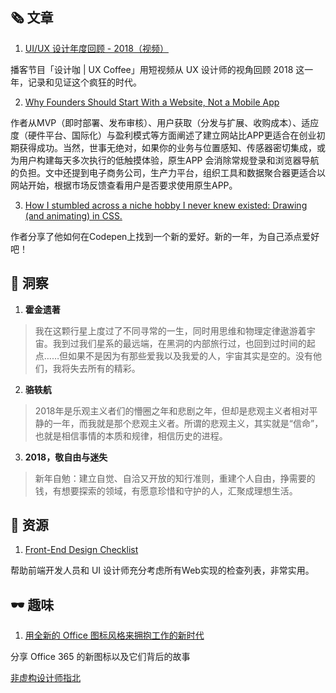 ##  🗞 文章

1. [UI/UX 设计年度回顾 - 2018（视频）](https://zhuanlan.zhihu.com/p/53618954)

播客节目「设计咖 | UX Coffee」用短视频从 UX 设计师的视角回顾 2018 这一年，记录和见证这个疯狂的时代。

2. [Why Founders Should Start With a Website, Not a Mobile App](https://www.atrium.co/blog/founders-should-build-website-not-mobile-app/)

作者从MVP（即时部署、发布审核）、用户获取（分发与扩展、收购成本）、适应度（硬件平台、国际化）与盈利模式等方面阐述了建立网站比APP更适合在创业初期获得成功。当然，世事无绝对，如果你的业务与位置感知、传感器密切集成，或为用户构建每天多次执行的低触摸体验，原生APP 会消除常规登录和浏览器导航的负担。文中还提到电子商务公司，生产力平台，组织工具和数据聚合器更适合以网站开始，根据市场反馈查看用户是否要求使用原生APP。

3. [How I stumbled across a niche hobby I never knew existed: Drawing (and animating) in CSS.](https://medium.com/@kylewetton/how-i-stumbled-across-a-niche-hobby-i-never-knew-existed-drawing-and-animating-in-css-f351721f8aba)

作者分享了他如何在Codepen上找到一个新的爱好。新的一年，为自己添点爱好吧！

## 💬 洞察

1. **霍金遗著**

> 我在这颗行星上度过了不同寻常的一生，同时用思维和物理定律遨游着宇宙。我到过我们星系的最远端，在黑洞的内部旅行过，也回到过时间的起点……但如果不是因为有那些爱我以及我爱的人，宇宙其实是空的。没有他们，我将失去所有的精彩。

2. **骆轶航**

> 2018年是乐观主义者们的懵圈之年和悲剧之年，但却是悲观主义者相对平静的一年，而我就是那个悲观主义者。所谓的悲观主义，其实就是“信命”，也就是相信事情的本质和规律，相信历史的进程。

3. **2018，敬自由与迷失**

> 新年自勉：建立自觉、自洽又开放的知行准则，重建个人自由，挣需要的钱，有想要探索的领域，有愿意珍惜和守护的人，汇聚成理想生活。

## 💎 资源

1. [Front-End Design Checklist](https://github.com/thedaviddias/Front-End-Design-Checklist?ref=producthunt)

帮助前端开发人员和 UI 设计师充分考虑所有Web实现的检查列表，非常实用。

## 🕶 趣味

1. [用全新的 Office 图标风格来拥抱工作的新时代](https://www.yuque.com/momozzz/ivbb27/mgxmqx#f8ctyq)

分享 Office 365 的新图标以及它们背后的故事

[非虚构设计师指北](https://www.yuque.com/lynnete/design)